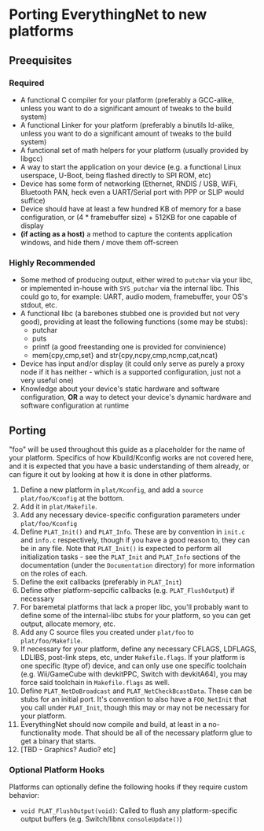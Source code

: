# Porting EverythingNet to new platforms

## Preequisites

### Required
- A functional C compiler for your platform (preferably a GCC-alike, unless you want to do a significant amount of tweaks to the build system)
- A functional Linker for your platform (preferably a binutils ld-alike, unless you want to do a significant amount of tweaks to the build system)
- A functional set of math helpers for your platform (usually provided by libgcc)
- A way to start the application on your device (e.g. a functional Linux userspace, U-Boot, being flashed directly to SPI ROM, etc)
- Device has some form of networking (Ethernet, RNDIS / USB, WiFi, Bluetooth PAN, heck even a UART/Serial port with PPP or SLIP would suffice)
- Device should have at least a few hundred KB of memory for a base configuration, or (4 * framebuffer size) + 512KB for one capable of display
- **(if acting as a host)** a method to capture the contents application windows, and hide them / move them off-screen

### Highly Recommended
- Some method of producing output, either wired to `putchar` via your libc, or implemented in-house with `SYS_putchar` via the internal libc.  This could go to, for example: UART, audio modem, framebuffer, your OS's stdout, etc.
- A functional libc (a barebones stubbed one is provided but not very good), providing at least the following functions (some may be stubs):
  - putchar
  - puts
  - printf (a good freestanding one is provided for convinience)
  - mem{cpy,cmp,set} and str{cpy,ncpy,cmp,ncmp,cat,ncat}
- Device has input and/or display (it could only serve as purely a proxy node if it has neither - which is a supported configuration, just not a very useful one)
- Knowledge about your device's static hardware and software configuration, **OR** a way to detect your device's dynamic hardware and software configuration at runtime

## Porting
"foo" will be used throughout this guide as a placeholder for the name of your platform.  Specifics of how Kbuild/Kconfig works are not covered here, and it is expected that you have a basic understanding of them already, or can figure it out by looking at how it is done in other platforms.

1. Define a new platform in `plat/Kconfig`, and add a `source plat/foo/Kconfig` at the bottom.
2. Add it in `plat/Makefile`.
3. Add any necessary device-specific configuration parameters under `plat/foo/Kconfig`
4. Define `PLAT_Init()` and `PLAT_Info`.  These are by convention in `init.c` and `info.c` respectively, though if you have a good reason to, they can be in any file.  Note that `PLAT_Init()` is expected to perform all initialization tasks - see the `PLAT_Init` and `PLAT_Info` sections of the documentation (under the `Documentation` directory) for more information on the roles of each.
5. Define the exit callbacks (preferably in `PLAT_Init`)
6. Define other platform-sepcific callbacks (e.g. `PLAT_FlushOutput`) if necessary
7. For baremetal platforms that lack a proper libc, you'll probably want to define some of the internal-libc stubs for your platform, so you can get output, allocate memory, etc.
8. Add any C source files you created under `plat/foo` to `plat/foo/Makefile`.
9. If necessary for your platform, define any necessary CFLAGS, LDFLAGS, LDLIBS, post-link steps, etc, under `Makefile.flags`.  If your platform is one specific (type of) device, and can only use one specific toolchain (e.g. Wii/GameCube with devkitPPC, Switch with devkitA64), you may force said toolchain in `Makefile.flags` as well.
11. Define `PLAT_NetDoBroadcast` and `PLAT_NetCheckBcastData`.  These can be stubs for an initial port.  It's convention to also have a `FOO_NetInit` that you call under `PLAT_Init`, though this may or may not be necessary for your platform.
12. EverythingNet should now compile and build, at least in a no-functionality mode.  That should be all of the necessary platform glue to get a binary that starts.
13. [TBD - Graphics?  Audio? etc]

### Optional Platform Hooks

Platforms can optionally define the following hooks if they require custom behavior:

- `void PLAT_FlushOutput(void)`: Called to flush any platform-specific output buffers (e.g. Switch/libnx `consoleUpdate()`)



